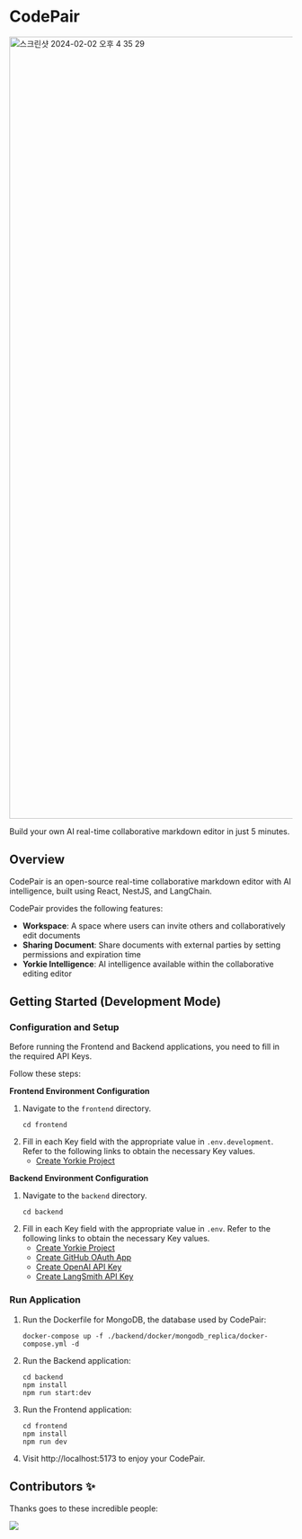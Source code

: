 # CodePair

<img width="1392" alt="스크린샷 2024-02-02 오후 4 35 29" src="https://github.com/yorkie-team/codepair-poc/assets/52884648/25c441ef-9ca4-4235-9969-279e1c56258b">


Build your own AI real-time collaborative markdown editor in just 5 minutes.

## Overview

CodePair is an open-source real-time collaborative markdown editor with AI intelligence, built using React, NestJS, and LangChain.

CodePair provides the following features:

- **Workspace**: A space where users can invite others and collaboratively edit documents
- **Sharing Document**: Share documents with external parties by setting permissions and expiration time
- **Yorkie Intelligence**: AI intelligence available within the collaborative editing editor

## Getting Started (Development Mode)

### Configuration and Setup

Before running the Frontend and Backend applications, you need to fill in the required API Keys.

Follow these steps:

**Frontend Environment Configuration**

1. Navigate to the `frontend` directory.
   ```
   cd frontend
   ```
2. Fill in each Key field with the appropriate value in `.env.development`. Refer to the following links to obtain the necessary Key values.
   - [Create Yorkie Project](https://yorkie.dev/)

**Backend Environment Configuration**

1. Navigate to the `backend` directory.
   ```
   cd backend
   ```
2. Fill in each Key field with the appropriate value in `.env`. Refer to the following links to obtain the necessary Key values.
   - [Create Yorkie Project](https://yorkie.dev/)
   - [Create GitHub OAuth App](https://docs.github.com/en/apps/oauth-apps/building-oauth-apps/creating-an-oauth-app)
   - [Create OpenAI API Key](https://help.openai.com/en/articles/4936850-where-do-i-find-my-api-key)
   - [Create LangSmith API Key](https://www.langchain.com/langsmith)

### Run Application

1. Run the Dockerfile for MongoDB, the database used by CodePair:
    ```
    docker-compose up -f ./backend/docker/mongodb_replica/docker-compose.yml -d
    ```

2. Run the Backend application:
    ```
    cd backend
    npm install
    npm run start:dev
    ```

3. Run the Frontend application:
    ```
    cd frontend
    npm install
    npm run dev
    ```

4. Visit http://localhost:5173 to enjoy your CodePair.

## Contributors ✨

Thanks goes to these incredible people:

<a href="https://github.com/yorkie-team/codepair/graphs/contributors">
  <img src="https://contrib.rocks/image?repo=yorkie-team/codepair-poc" />
</a>
